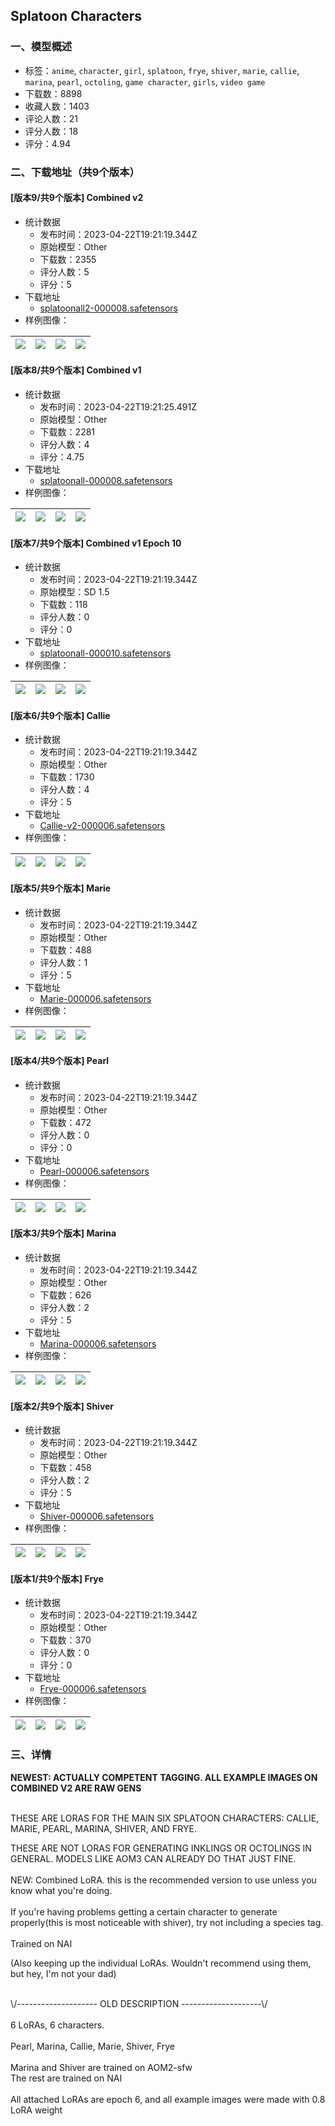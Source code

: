 ## Splatoon Characters
### 一、模型概述

- 标签：`anime`, `character`, `girl`, `splatoon`, `frye`, `shiver`, `marie`, `callie`, `marina`, `pearl`, `octoling`, `game character`, `girls`, `video game`
- 下载数：8898
- 收藏人数：1403
- 评论人数：21
- 评分人数：18
- 评分：4.94

### 二、下载地址（共9个版本）

#### [版本9/共9个版本] Combined v2

- 统计数据
  - 发布时间：2023-04-22T19:21:19.344Z
  - 原始模型：Other
  - 下载数：2355
  - 评分人数：5
  - 评分：5
- 下载地址
  - [splatoonall2-000008.safetensors](https://civitai.com/api/download/models/52618)
- 样例图像：

| <img src="https://image.civitai.com/xG1nkqKTMzGDvpLrqFT7WA/9a4f40ef-6224-415b-5bf9-f04374a6f900/width=450/567543.jpeg" /> | <img src="https://image.civitai.com/xG1nkqKTMzGDvpLrqFT7WA/a6960782-cfae-42f3-fa4c-e4bb8410f200/width=450/567551.jpeg" /> | <img src="https://image.civitai.com/xG1nkqKTMzGDvpLrqFT7WA/0d0a14f5-c32e-4c4c-5098-9180a8c07000/width=450/567556.jpeg" /> | <img src="https://image.civitai.com/xG1nkqKTMzGDvpLrqFT7WA/9600bfb5-f1f7-49b9-4fcc-21d57ad2d800/width=450/567549.jpeg" /> |
| ---- | ---- | ---- | ---- |

#### [版本8/共9个版本] Combined v1

- 统计数据
  - 发布时间：2023-04-22T19:21:25.491Z
  - 原始模型：Other
  - 下载数：2281
  - 评分人数：4
  - 评分：4.75
- 下载地址
  - [splatoonall-000008.safetensors](https://civitai.com/api/download/models/21410)
- 样例图像：

| <img src="https://image.civitai.com/xG1nkqKTMzGDvpLrqFT7WA/b3868d95-5f06-4c2e-ef84-3bfd84f1d900/width=450/227566.jpeg" /> | <img src="https://image.civitai.com/xG1nkqKTMzGDvpLrqFT7WA/f48907b0-a494-44a0-3270-faeee5c5ab00/width=450/227565.jpeg" /> | <img src="https://image.civitai.com/xG1nkqKTMzGDvpLrqFT7WA/3a782e78-0499-40b3-42af-a5905fd76c00/width=450/303368.jpeg" /> | <img src="https://image.civitai.com/xG1nkqKTMzGDvpLrqFT7WA/90e0385d-17ca-4f9b-28b4-bffbee961f00/width=450/227564.jpeg" /> |
| ---- | ---- | ---- | ---- |

#### [版本7/共9个版本] Combined v1 Epoch 10

- 统计数据
  - 发布时间：2023-04-22T19:21:19.344Z
  - 原始模型：SD 1.5
  - 下载数：118
  - 评分人数：0
  - 评分：0
- 下载地址
  - [splatoonall-000010.safetensors](https://civitai.com/api/download/models/21841)
- 样例图像：

| <img src="https://image.civitai.com/xG1nkqKTMzGDvpLrqFT7WA/b3868d95-5f06-4c2e-ef84-3bfd84f1d900/width=450/233245.jpeg" /> | <img src="https://image.civitai.com/xG1nkqKTMzGDvpLrqFT7WA/f48907b0-a494-44a0-3270-faeee5c5ab00/width=450/233244.jpeg" /> | <img src="https://image.civitai.com/xG1nkqKTMzGDvpLrqFT7WA/90e0385d-17ca-4f9b-28b4-bffbee961f00/width=450/233243.jpeg" /> | <img src="https://image.civitai.com/xG1nkqKTMzGDvpLrqFT7WA/0773e1a4-7ccf-493d-8462-fc7ca69ea800/width=450/233242.jpeg" /> |
| ---- | ---- | ---- | ---- |

#### [版本6/共9个版本] Callie

- 统计数据
  - 发布时间：2023-04-22T19:21:19.344Z
  - 原始模型：Other
  - 下载数：1730
  - 评分人数：4
  - 评分：5
- 下载地址
  - [Callie-v2-000006.safetensors](https://civitai.com/api/download/models/7711)
- 样例图像：

| <img src="https://image.civitai.com/xG1nkqKTMzGDvpLrqFT7WA/4a155563-5b14-4b1b-1579-8f1638791a00/width=450/72479.jpeg" /> | <img src="https://image.civitai.com/xG1nkqKTMzGDvpLrqFT7WA/825576ea-96f6-4b58-ec30-885a28192b00/width=450/72482.jpeg" /> | <img src="https://image.civitai.com/xG1nkqKTMzGDvpLrqFT7WA/3cf25a41-d1ab-4649-8984-022e37d1e700/width=450/72481.jpeg" /> | <img src="https://image.civitai.com/xG1nkqKTMzGDvpLrqFT7WA/c63235ac-05eb-474c-af6e-50673b0da900/width=450/72478.jpeg" /> |
| ---- | ---- | ---- | ---- |

#### [版本5/共9个版本] Marie

- 统计数据
  - 发布时间：2023-04-22T19:21:19.344Z
  - 原始模型：Other
  - 下载数：488
  - 评分人数：1
  - 评分：5
- 下载地址
  - [Marie-000006.safetensors](https://civitai.com/api/download/models/7712)
- 样例图像：

| <img src="https://image.civitai.com/xG1nkqKTMzGDvpLrqFT7WA/7c640d18-e51a-4a61-4d53-a7b2c7dc0500/width=450/72490.jpeg" /> | <img src="https://image.civitai.com/xG1nkqKTMzGDvpLrqFT7WA/0eab48b1-ac9c-441c-edb9-02a6c7d8aa00/width=450/72489.jpeg" /> | <img src="https://image.civitai.com/xG1nkqKTMzGDvpLrqFT7WA/1e6f57ed-0d76-43d2-2257-077845d77c00/width=450/72488.jpeg" /> | <img src="https://image.civitai.com/xG1nkqKTMzGDvpLrqFT7WA/6e8014eb-cc14-44fa-165c-6221a8494b00/width=450/72487.jpeg" /> |
| ---- | ---- | ---- | ---- |

#### [版本4/共9个版本] Pearl

- 统计数据
  - 发布时间：2023-04-22T19:21:19.344Z
  - 原始模型：Other
  - 下载数：472
  - 评分人数：0
  - 评分：0
- 下载地址
  - [Pearl-000006.safetensors](https://civitai.com/api/download/models/7710)
- 样例图像：

| <img src="https://image.civitai.com/xG1nkqKTMzGDvpLrqFT7WA/ec5249da-ff46-4806-bb13-c8027465b800/width=450/72475.jpeg" /> | <img src="https://image.civitai.com/xG1nkqKTMzGDvpLrqFT7WA/7f71bf40-1026-4ae0-599b-934d2f54ae00/width=450/72474.jpeg" /> | <img src="https://image.civitai.com/xG1nkqKTMzGDvpLrqFT7WA/edd0d650-40a4-4288-378c-80c23d9d7100/width=450/72473.jpeg" /> | <img src="https://image.civitai.com/xG1nkqKTMzGDvpLrqFT7WA/dcc65c45-6fbf-45ca-a476-eeb0c2e7c400/width=450/72472.jpeg" /> |
| ---- | ---- | ---- | ---- |

#### [版本3/共9个版本] Marina

- 统计数据
  - 发布时间：2023-04-22T19:21:19.344Z
  - 原始模型：Other
  - 下载数：626
  - 评分人数：2
  - 评分：5
- 下载地址
  - [Marina-000006.safetensors](https://civitai.com/api/download/models/7476)
- 样例图像：

| <img src="https://image.civitai.com/xG1nkqKTMzGDvpLrqFT7WA/0a7fc8b9-f547-4468-9d9f-432a41678900/width=450/72506.jpeg" /> | <img src="https://image.civitai.com/xG1nkqKTMzGDvpLrqFT7WA/c051cff5-ecd8-49f5-ff52-c3fac3090e00/width=450/72504.jpeg" /> | <img src="https://image.civitai.com/xG1nkqKTMzGDvpLrqFT7WA/ccdf4a17-89d4-4677-28a5-8c38967de200/width=450/72520.jpeg" /> | <img src="https://image.civitai.com/xG1nkqKTMzGDvpLrqFT7WA/0f3c4af2-d111-40b0-ba5e-7d3e1acdb800/width=450/72519.jpeg" /> |
| ---- | ---- | ---- | ---- |

#### [版本2/共9个版本] Shiver

- 统计数据
  - 发布时间：2023-04-22T19:21:19.344Z
  - 原始模型：Other
  - 下载数：458
  - 评分人数：2
  - 评分：5
- 下载地址
  - [Shiver-000006.safetensors](https://civitai.com/api/download/models/7713)
- 样例图像：

| <img src="https://image.civitai.com/xG1nkqKTMzGDvpLrqFT7WA/ee343fa6-1e60-4b42-d3cc-ec76f7e12f00/width=450/72497.jpeg" /> | <img src="https://image.civitai.com/xG1nkqKTMzGDvpLrqFT7WA/8e87e7e7-68d8-4759-c9fa-c68fb0a4ce00/width=450/72496.jpeg" /> | <img src="https://image.civitai.com/xG1nkqKTMzGDvpLrqFT7WA/4b4654c4-4622-4198-d711-40a1398b0400/width=450/72495.jpeg" /> | <img src="https://image.civitai.com/xG1nkqKTMzGDvpLrqFT7WA/44112004-43a2-49de-8395-10a050221b00/width=450/72493.jpeg" /> |
| ---- | ---- | ---- | ---- |

#### [版本1/共9个版本] Frye

- 统计数据
  - 发布时间：2023-04-22T19:21:19.344Z
  - 原始模型：Other
  - 下载数：370
  - 评分人数：0
  - 评分：0
- 下载地址
  - [Frye-000006.safetensors](https://civitai.com/api/download/models/7714)
- 样例图像：

| <img src="https://image.civitai.com/xG1nkqKTMzGDvpLrqFT7WA/2477e88d-9219-4fc0-6cb7-3b00945ef300/width=450/72530.jpeg" /> | <img src="https://image.civitai.com/xG1nkqKTMzGDvpLrqFT7WA/a1f82173-dd21-434b-4e3d-711211b2bf00/width=450/72529.jpeg" /> | <img src="https://image.civitai.com/xG1nkqKTMzGDvpLrqFT7WA/cf28551c-7d3f-4560-13dc-35d72628ca00/width=450/72528.jpeg" /> | <img src="https://image.civitai.com/xG1nkqKTMzGDvpLrqFT7WA/0a88072e-3cd7-426d-6e6c-929ddf534400/width=450/72527.jpeg" /> |
| ---- | ---- | ---- | ---- |


### 三、详情
<p><strong>NEWEST: ACTUALLY COMPETENT TAGGING. ALL EXAMPLE IMAGES ON COMBINED V2 ARE RAW GENS</strong></p><p></p><p><br />THESE ARE LORAS FOR THE MAIN SIX SPLATOON CHARACTERS: CALLIE, MARIE, PEARL, MARINA, SHIVER, AND FRYE.</p><p>THESE ARE NOT LORAS FOR GENERATING INKLINGS OR OCTOLINGS IN GENERAL. MODELS LIKE AOM3 CAN ALREADY DO THAT JUST FINE.<br /><br />NEW: Combined LoRA. this is the recommended version to use unless you know what you're doing.<br /><br />If you're having problems getting a certain character to generate properly(this is most noticeable with shiver), try not including a species tag.<br /><br />Trained on NAI</p><p></p><p>(Also keeping up the individual LoRAs. Wouldn't recommend using them, but hey, I'm not your dad)<br /></p><p><br />\/-------------------- OLD DESCRIPTION --------------------\/<br /><br />6 LoRAs, 6 characters.<br /><br />Pearl, Marina, Callie, Marie, Shiver, Frye<br /><br />Marina and Shiver are trained on AOM2-sfw<br />The rest are trained on NAI<br /><br />All attached LoRAs are epoch 6, and all example images were made with 0.8 LoRA weight</p>